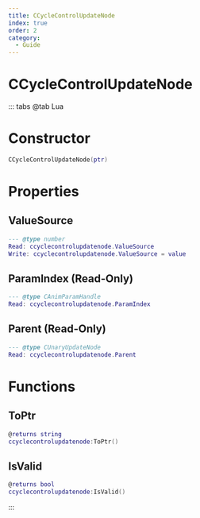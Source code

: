 ```yaml
---
title: CCycleControlUpdateNode
index: true
order: 2
category:
  - Guide
---
```


# CCycleControlUpdateNode

::: tabs
@tab Lua
# Constructor
```lua
CCycleControlUpdateNode(ptr)
```
# Properties
## ValueSource 
```lua
--- @type number
Read: ccyclecontrolupdatenode.ValueSource
Write: ccyclecontrolupdatenode.ValueSource = value
```
## ParamIndex (Read-Only)
```lua
--- @type CAnimParamHandle
Read: ccyclecontrolupdatenode.ParamIndex
```
## Parent (Read-Only)
```lua
--- @type CUnaryUpdateNode
Read: ccyclecontrolupdatenode.Parent
```
# Functions
## ToPtr
```lua
@returns string
ccyclecontrolupdatenode:ToPtr()
```
## IsValid
```lua
@returns bool
ccyclecontrolupdatenode:IsValid()
```

:::